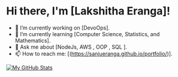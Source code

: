 # Hi there, I'm [Lakshitha Eranga]!

- 🔭 I’m currently working on [DevoOps].
- 🌱 I’m currently learning [Computer Science, Statistics, and Mathematics].
- 💬 Ask me about [NodeJs, AWS , OOP , SQL ].
- 📫 How to reach me: [(https://sanjueranga.github.io/portfolio/)].


[![My GitHub Stats](https://github-readme-stats.vercel.app/api?username=sanjueranga&show_icons=true&theme=radical)](https://github.com/sanjueranga)

